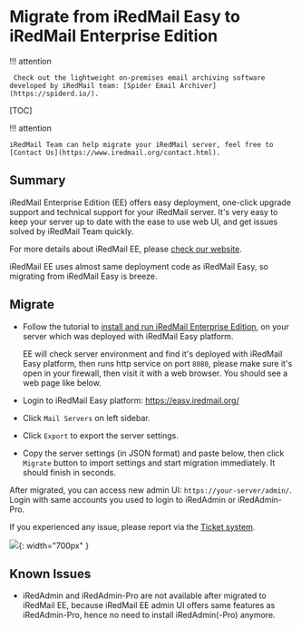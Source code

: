 # Migrate from iRedMail Easy to iRedMail Enterprise Edition

!!! attention

	 Check out the lightweight on-premises email archiving software developed by iRedMail team: [Spider Email Archiver](https://spiderd.io/).

[TOC]

!!! attention

    iRedMail Team can help migrate your iRedMail server, feel free to
    [Contact Us](https://www.iredmail.org/contact.html).

## Summary

iRedMail Enterprise Edition (EE) offers easy deployment, one-click upgrade
support and technical support for your iRedMail server. It's very easy to keep
your server up to date with the ease to use web UI, and get issues solved by
iRedMail Team quickly.

For more details about iRedMail EE, please
[check our website](https://www.iredmail.org/enterprise.html).

iRedMail EE uses almost same deployment code as iRedMail Easy, so migrating
from iRedMail Easy is breeze.

## Migrate

- Follow the tutorial to [install and run iRedMail Enterprise Edition](./install.ee.html),
  on your server which was deployed with iRedMail Easy platform.

    EE will check server environment and find it's deployed with iRedMail Easy
    platform, then runs http service on port `8080`, please make sure it's
    open in your firewall, then visit it with a web browser. You should see a
    web page like below.

- Login to iRedMail Easy platform: <https://easy.iredmail.org/>
- Click `Mail Servers` on left sidebar.
- Click `Export` to export the server settings.
- Copy the server settings (in JSON format) and paste below, then click
`Migrate` button to import settings and start migration immediately. It should finish in seconds.

After migrated, you can access new admin UI: `https://your-server/admin/`.
Login with same accounts you used to login to iRedAdmin or iRedAdmin-Pro.

If you experienced any issue, please report via the [Ticket system](https://store.iredmail.org/tickets).

![](./images/ee/easy.to.ee.png){: width="700px" }

## Known Issues

- iRedAdmin and iRedAdmin-Pro are not available after migrated to iRedMail EE,
  because iRedMail EE admin UI offers same features as iRedAdmin-Pro, hence
  no need to install iRedAdmin(-Pro) anymore.
